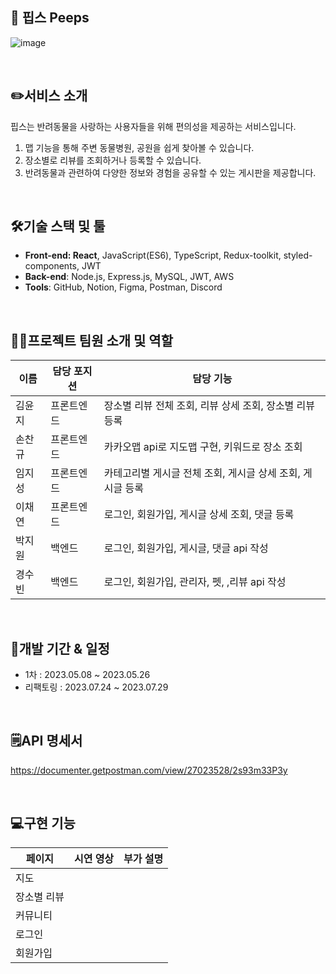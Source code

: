 ## 🐶 핍스 Peeps
![image](https://github.com/deepbbo/peeps_front-end/assets/126065194/ea649e9e-df0d-45a9-a979-c8f6eea3d96e)

<br />

## ✏️서비스 소개

핍스는 반려동물을 사랑하는 사용자들을 위해 편의성을 제공하는 서비스입니다. 

1. 맵 기능을 통해 주변 동물병원, 공원을 쉽게 찾아볼 수 있습니다.
2. 장소별로 리뷰를 조회하거나 등록할 수 있습니다. 
3. 반려동물과 관련하여 다양한 정보와 경험을 공유할 수 있는 게시판을 제공합니다.
<br />


## 🛠️기술 스택 및 툴

- **Front-end: React**, JavaScript(ES6), TypeScript, Redux-toolkit, styled-components, JWT
- **Back-end**: Node.js, Express.js, MySQL, JWT, AWS
- **Tools**: GitHub, Notion, Figma, Postman, Discord
<br />


## 🙋‍♀️프로젝트 팀원 소개 및 역할

| 이름 | 담당 포지션 | 담당 기능  |
| --- | --- | --- |
| 김윤지 | 프론트엔드 | 장소별 리뷰 전체 조회, 리뷰 상세 조회, 장소별 리뷰 등록  |
| 손찬규 | 프론트엔드 | 카카오맵 api로 지도맵 구현, 키워드로 장소 조회   |
| 임지성 | 프론트엔드 | 카테고리별 게시글 전체 조회, 게시글 상세 조회, 게시글 등록 |
| 이채연 | 프론트엔드 | 로그인, 회원가입, 게시글 상세 조회, 댓글 등록 |
| 박지원 | 백엔드 | 로그인, 회원가입, 게시글, 댓글 api 작성 |
| 경수빈  | 백엔드  | 로그인, 회원가입, 관리자, 펫, ,리뷰 api 작성  |
<br />


## 📆개발 기간 & 일정

- 1차 : 2023.05.08 ~ 2023.05.26
- 리팩토링 : 2023.07.24 ~ 2023.07.29
<br />

## 🗒️API 명세서

https://documenter.getpostman.com/view/27023528/2s93m33P3y

<br />


## 💻구현 기능

| 페이지 | 시연 영상 | 부가 설명 |
| --- | --- | --- |
| 지도 |  |  |
| 장소별 리뷰 |  |  |
| 커뮤니티 |  |  |
| 로그인  |  |  |
| 회원가입  |  |  |
